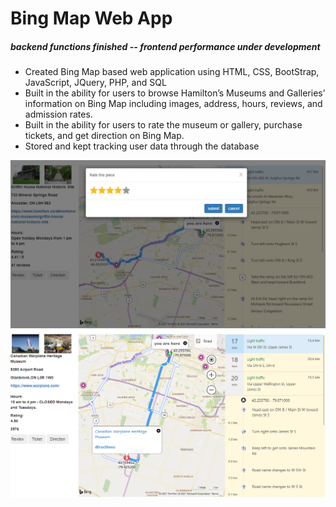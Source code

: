 # Bing Map Web App 

   ##### backend functions finished -- frontend performance under development


* Created Bing Map based web application using HTML, CSS, BootStrap, JavaScript, JQuery, PHP, and SQL
* Built in the ability for users to browse Hamilton’s Museums and Galleries’ information on Bing Map including images, address, hours, reviews, and admission rates.
* Built in the ability for users to rate the museum or gallery, purchase tickets, and get direction on Bing Map.
* Stored and kept tracking user data through the database
<img src = "Bing%20Map/screenshot1.PNG" >
<img src = "Bing%20Map/screenshot2.PNG" >

